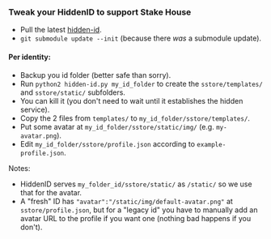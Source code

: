 ### Tweak your HiddenID to support Stake House

* Pull the latest [hidden-id](https://github.com/hidden-id/hidden-id).
* `git submodule update --init` (because there *was* a submodule update).

#### Per identity:

* Backup you id folder (better safe than sorry).
* Run `python2 hidden-id.py my_id_folder` to create the `sstore/templates/` and `sstore/static/` subfolders.
* You can kill it (you don't need to wait until it establishes the hidden service).
* Copy the 2 files from `templates/` to `my_id_folder/sstore/templates/`.
* Put some avatar at `my_id_folder/sstore/static/img/` (e.g. `my-avatar.png`).
* Edit `my_id_folder/sstore/profile.json` according to `example-profile.json`.

Notes:

* HiddenID serves `my_folder_id/sstore/static/` as `/static/` so we use that for the avatar.
* A "fresh" ID has `"avatar":"/static/img/default-avatar.png"` at `sstore/profile.json`,
  but for a "legacy id" you have to manually add an avatar URL to the profile
  if you want one (nothing bad happens if you don't).
